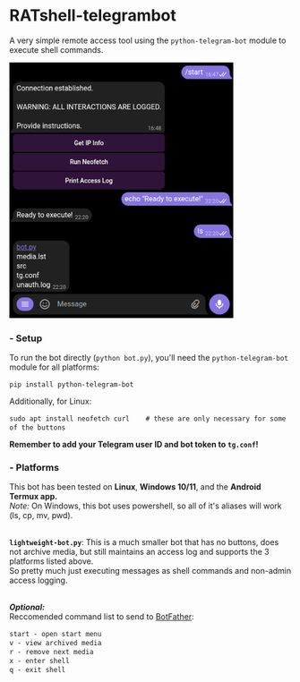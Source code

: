 # RATshell-telegrambot
A very simple remote access tool using the `python-telegram-bot` module to execute shell commands.

<img src="src/example.png" width="400"/>

### - Setup
To run the bot directly (`python bot.py`), you'll need the `python-telegram-bot` module for all platforms:
```
pip install python-telegram-bot
```
Additionally, for Linux:
```
sudo apt install neofetch curl    # these are only necessary for some of the buttons
```

**Remember to add your Telegram user ID and bot token to `tg.conf`!**

  
### - Platforms
This bot has been tested on **Linux**, **Windows 10/11**, and the **Android Termux app.** \
*Note:* On Windows, this bot uses powershell, so all of it's aliases will work (ls, cp, mv, pwd).

  \
**`lightweight-bot.py`**: This is a much smaller bot that has no buttons, does not archive media, but still maintains an access log and supports the 3 platforms listed above. \
So pretty much just executing messages as shell commands and non-admin access logging.

  \
***Optional:*** \
Reccomended command list to send to [BotFather](https://t.me/botfather):
```
start - open start menu
v - view archived media
r - remove next media
x - enter shell 
q - exit shell
```
